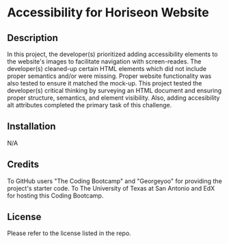 # Accessibility for Horiseon Website
## Description
In this project, the developer(s) prioritized adding accessibility elements to the website's images to facilitate navigation with screen-reades. The developer(s) cleaned-up certain HTML elements which did not include proper semantics and/or were missing. Proper website functionality was also tested to ensure it matched the mock-up.
This project tested the developer(s) critical thinking by surveying an HTML document and ensuring proper structure, semantics, and element visibility. Also, adding accesibility alt attributes completed the primary task of this challenge.

## Installation
N/A

## Credits
To GitHub users "The Coding Bootcamp" and "Georgeyoo" for providing the project's starter code.
To The University of Texas at San Antonio and EdX for hosting this Coding Bootcamp.

## License
Please refer to the license listed in the repo.
